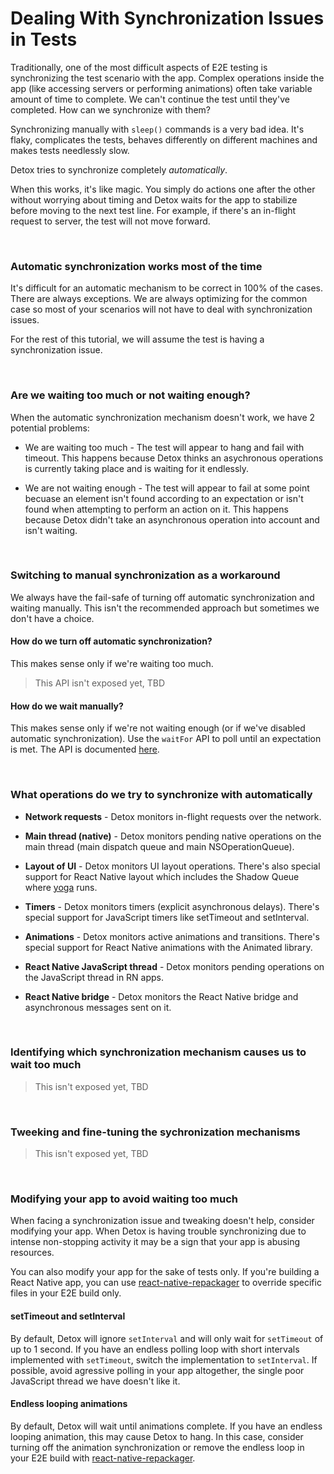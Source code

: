 # Dealing With Synchronization Issues in Tests

Traditionally, one of the most difficult aspects of E2E testing is synchronizing the test scenario with the app. Complex operations inside the app (like accessing servers or performing animations) often take variable amount of time to complete. We can't continue the test until they've completed. How can we synchronize with them?

Synchronizing manually with `sleep()` commands is a very bad idea. It's flaky, complicates the tests, behaves differently on different machines and makes tests needlessly slow.

Detox tries to synchronize completely *automatically*.

When this works, it's like magic. You simply do actions one after the other without worrying about timing and Detox waits for the app to stabilize before moving to the next test line. For example, if there's an in-flight request to server, the test will not move forward.

<br>

### Automatic synchronization works most of the time

It's difficult for an automatic mechanism to be correct in 100% of the cases. There are always exceptions. We are always optimizing for the common case so most of your scenarios will not have to deal with synchronization issues.

For the rest of this tutorial, we will assume the test is having a synchronization issue.

<br>

### Are we waiting too much or not waiting enough?

When the automatic synchronization mechanism doesn't work, we have 2 potential problems:

* We are waiting too much - The test will appear to hang and fail with timeout. This happens because Detox thinks an asychronous operations is currently taking place and is waiting for it endlessly.

* We are not waiting enough - The test will appear to fail at some point becuase an element isn't found according to an expectation or isn't found when attempting to perform an action on it. This happens because Detox didn't take an asynchronous operation into account and isn't waiting.

<br>

### Switching to manual synchronization as a workaround

We always have the fail-safe of turning off automatic synchronization and waiting manually. This isn't the recommended approach but sometimes we don't have a choice.

#### How do we turn off automatic synchronization?

This makes sense only if we're waiting too much. 

> This API isn't exposed yet, TBD

#### How do we wait manually?

This makes sense only if we're not waiting enough (or if we've disabled automatic synchronization). Use the `waitFor` API to poll until an expectation is met. The API is documented [here](/docs/APIRef.waitFor.md).

<br>

### What operations do we try to synchronize with automatically

* **Network requests** - Detox monitors in-flight requests over the network.

* **Main thread (native)** - Detox monitors pending native operations on the main thread (main dispatch queue and main NSOperationQueue).

* **Layout of UI** - Detox monitors UI layout operations. There's also special support for React Native layout which includes the Shadow Queue where [yoga](https://github.com/facebook/yoga) runs.

* **Timers** - Detox monitors timers (explicit asynchronous delays). There's special support for JavaScript timers like setTimeout and setInterval.

* **Animations** - Detox monitors active animations and transitions. There's special support for React Native animations with the Animated library.

* **React Native JavaScript thread** - Detox monitors pending operations on the JavaScript thread in RN apps.

* **React Native bridge** - Detox monitors the React Native bridge and asynchronous messages sent on it.

<br>

### Identifying which synchronization mechanism causes us to wait too much

> This isn't exposed yet, TBD

<br>

### Tweeking and fine-tuning the sychronization mechanisms

> This isn't exposed yet, TBD

<br>

### Modifying your app to avoid waiting too much

When facing a synchronization issue and tweaking doesn't help, consider modifying your app. When Detox is having trouble synchronizing due to intense non-stopping activity it may be a sign that your app is abusing resources.

You can also modify your app for the sake of tests only. If you're building a React Native app, you can use [react-native-repackager](https://github.com/wix/react-native-repackager) to override specific files in your E2E build only.

#### setTimeout and setInterval

By default, Detox will ignore `setInterval` and will only wait for `setTimeout` of up to 1 second. If you have an endless polling loop with short intervals implemented with `setTimeout`, switch the implementation to `setInterval`. If possible, avoid agressive polling in your app altogether, the single poor JavaScript thread we have doesn't like it.

#### Endless looping animations

By default, Detox will wait until animations complete. If you have an endless looping animation, this may cause Detox to hang. In this case, consider turning off the animation synchronization or remove the endless loop in your E2E build with [react-native-repackager](https://github.com/wix/react-native-repackager).

